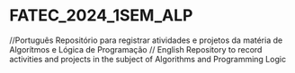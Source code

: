 # FATEC_2024_1SEM_ALP
//Português
Repositório para registrar atividades e projetos da matéria de Algorítmos e Lógica de Programação 
// English
Repository to record activities and projects in the subject of Algorithms and Programming Logic
